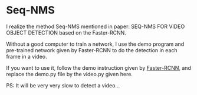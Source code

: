 # Seq-NMS
I realize the method Seq-NMS mentioned in paper: SEQ-NMS FOR VIDEO OBJECT DETECTION based on the Faster-RCNN.

Without a good computer to train a network, I use the demo program and pre-trained network given by Faster-RCNN to do the detection in each frame in a video.

If you want to use it, follow the demo instruction given by [Faster-RCNN](https://github.com/smallcorgi/Faster-RCNN_TF), and replace the demo.py file by the video.py given here.

PS: It will be very very slow to detect a video...